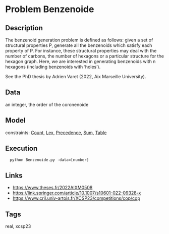 # Problem Benzenoide
## Description
The benzenoid generation problem is defined as follows: given a set of structural properties P,
generate all the benzenoids which satisfy each property of P.
For instance, these structural properties may deal with the number of carbons, the number of
hexagons or a particular structure for the hexagon graph.
Here, we are interested in generating benzenoids with n hexagons (including benzenoids with ‘holes’).

See the PhD thesis by Adrien Varet (2022, Aix Marseille University).

## Data
  an integer, the order of the coronenoide

## Model
  constraints: [Count](http://pycsp.org/documentation/constraints/Count), [Lex](http://pycsp.org/documentation/constraints/Lex), [Precedence](http://pycsp.org/documentation/constraints/Precedence), [Sum](http://pycsp.org/documentation/constraints/Sum), [Table](http://pycsp.org/documentation/constraints/Table)

## Execution
```
  python Benzenoide.py -data=[number]
```

## Links
  - https://www.theses.fr/2022AIXM0508
  - https://link.springer.com/article/10.1007/s10601-022-09328-x
  - https://www.cril.univ-artois.fr/XCSP23/competitions/cop/cop

## Tags
  real, xcsp23
